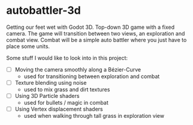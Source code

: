 # autobattler-3d
Getting our feet wet with Godot 3D.
Top-down 3D game with a fixed camera. The game will transition between two views, an exploration and combat view.
Combat will be a simple auto battler where you just have to place some units.


Some stuff I would like to look into in this project:
- [ ] Moving the camera smoothly along a Bézier-Curve
  - used for transitioning between exploration and combat
- [ ] Texture blending using noise
  - used to mix grass and dirt textures
- [ ] Using 3D Particle shaders
  - used for bullets / magic in combat
- [ ] Using Vertex displacement shaders
  - used when walking through tall grass in exploration view
